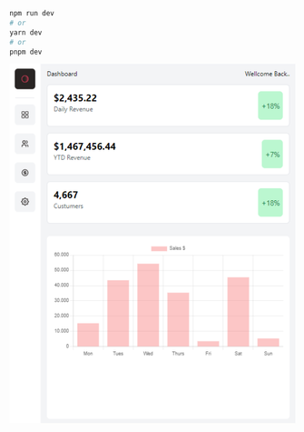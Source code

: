 ```bash
npm run dev
# or
yarn dev
# or
pnpm dev
```

![1682889842585](image/README/1682889842585.png)
